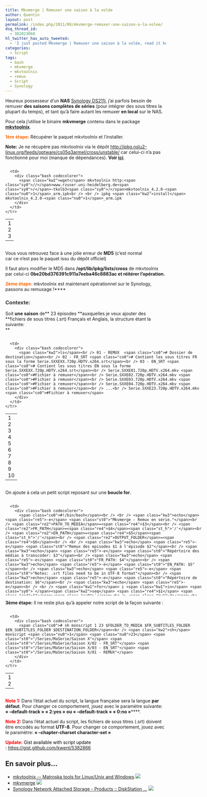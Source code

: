 ```yaml
---
title: Mkvmerge | Remuxer une saison à la volée
author: Quentin
layout: post
permalink: /index.php/2011/08/mkvmerge-remuxer-une-saison-a-la-volee/
dsq_thread_id:
  - 382023060
hl_twitter_has_auto_tweeted:
  - 'I just posted Mkvmerge | Remuxer une saison à la volée, read it here: http://blog.quentinrousseau.fr/?p=73'
categories:
  - Script
tags:
  - bash
  - mkvmerge
  - mkvtoolnix
  - remux
  - Script
  - Synology
---
```

Heureux possesseur d&rsquo;un **NAS** <a href="http://www.synology.com/us/products/DS211j/index.php" target="_blank">Synology DS211j</a>, j&rsquo;ai parfois besoin de remuxer **des saisons complètes de séries** (pour intégrer des sous titres la plupart du temps), et tant qu&rsquo;à faire autant les remuxer **en local** sur le NAS.

Pour cela j&rsquo;utilise le binaire **mkvmerge** contenu dans le package <a href="http://www.bunkus.org/videotools/mkvtoolnix/" target="_blank"><strong>mkvtoolnix</strong></a>.

<span style="color: #ff6600;"><strong>1ère étape:</strong></span> Récupérer le paquet mkvtoolnix et l&rsquo;installer.

**Note:** Je ne récupère pas mkvtoolnix via le dépôt <a href="http://ipkg.nslu2-linux.org/feeds/optware/cs05q3armel/cross/unstable/" target="_blank">http://ipkg.nslu2-linux.org/feeds/optware/cs05q3armel/cross/unstable/</a> car celui-ci n&rsquo;a pas fonctionné pour moi (manque de dépendances). **Voir <a href="http://forum.synology.com/enu/viewtopic.php?f=40&t=36845" target="_blank">ici</a>**.

<div class="codecolorer-container bash default" style="overflow:auto;white-space:nowrap;width:618px;">
  <table cellspacing="0" cellpadding="0">
    <tr>
      <td class="line-numbers">
        <div>
          1<br />2<br />3<br />
        </div>
      </td>
      
      <td>
        <div class="bash codecolorer">
          <span class="kw2">wget</span> mkvtoolnix http:<span class="sy0">//</span>www.rzuser.uni-heidelberg.de<span class="sy0">/</span>~tkolb3<span class="sy0">/</span>mkvtoolnix_4.2.0-<span class="nu0">1</span>_arm.ipk<br /> <br /> ipkg <span class="kw2">install</span> mkvtoolnix_4.2.0-<span class="nu0">1</span>_arm.ipk
        </div>
      </td>
    </tr>
  </table>
</div>

Vous vous retrouvez face à une jolie erreur de **MD5** (c&rsquo;est normal car ce n&rsquo;est pas le paquet issu du dépôt officiel)

Il faut alors modifier le MD5 dans **/opt/lib/ipkg/lists/cross** de mkvtoolnix par celui-ci **0be20bd376391c911a7eeba46c8883ac **et réitérer l&rsquo;opération.****

<span style="color: #ff6600;"><strong>2ème étape:</strong></span> mkvtoolnix est maintenant opérationnel sur le Synology, passons au remuxage !****

### <span style="color: #333333;">Contexte:</span>

Soit **une saison** de** 23 épisodes **auxquelles je veux ajouter des **fichiers de sous titres (.srt) Français et Anglais, la structure étant la suivante:  
**

<div class="codecolorer-container bash default" style="overflow:auto;white-space:nowrap;width:618px;">
  <table cellspacing="0" cellpadding="0">
    <tr>
      <td class="line-numbers">
        <div>
          1<br />2<br />3<br />4<br />5<br />6<br />7<br />8<br />9<br />10<br />
        </div>
      </td>
      
      <td>
        <div class="bash codecolorer">
          <span class="kw2">ls</span><br /> 01 - REMUX  <span class="co0"># Dossier de destination</span><br /> 02 - FR_SRT <span class="co0"># Contient les sous titres FR sous la forme Serie.SXXEXX.720p.HDTV.x264.srt</span><br /> 03 - EN_SRT <span class="co0"># Contient les sous titres EN sous la forme Serie.SXXEXX.720p.HDTV.x264.srt</span><br /> Serie.SXXE01.720p.HDTV.x264.mkv <span class="co0">#Fichier à remuxer</span><br /> Serie.SXXE02.720p.HDTV.x264.mkv <span class="co0">#Fichier à remuxer</span><br /> Serie.SXXE03.720p.HDTV.x264.mkv <span class="co0">#Fichier à remuxer</span><br /> Serie.SXXE04.720p.HDTV.x264.mkv <span class="co0">#Fichier à remuxer</span><br /> ...<br /> Serie.SXXE23.720p.HDTV.x264.mkv <span class="co0">#Fichier à remuxer</span>
        </div>
      </td>
    </tr>
  </table>
</div>

On ajoute à cela un petit script reposant sur une **boucle for**.

<div class="codecolorer-container bash default" style="overflow:auto;white-space:nowrap;width:618px;height:300px;">
  <table cellspacing="0" cellpadding="0">
    <tr>
      <td class="line-numbers">
        <div>
          1<br />2<br />3<br />4<br />5<br />6<br />7<br />8<br />9<br />10<br />11<br />12<br />13<br />14<br />15<br />16<br />17<br />18<br />19<br />20<br />21<br />22<br />23<br />24<br />25<br />26<br />27<br />28<br />29<br />30<br />31<br />32<br />33<br />34<br />
        </div>
      </td>
      
      <td>
        <div class="bash codecolorer">
          <span class="co0">#!/bin/bash</span><br /> <br /> <span class="kw3">echo</span> <span class="re5">-e</span> <span class="st0">"Mkvmerge - Remux en série."</span><br /> <span class="re2">PATH_TO_MEDIA</span>=<span class="re4">$3</span><br /> <span class="re2">FR_PATH</span>=<span class="re4">$4</span><span class="st_h">'/'</span><br /> <span class="re2">EN_PATH</span>=<span class="re4">$5</span><span class="st_h">'/'</span><br /> <span class="re2">OUTPUT_FOLDER</span>=<span class="re4">$6</span><br /> <br /> <span class="kw3">echo</span> <span class="re5">-e</span> <span class="st0">"Remux des episodes $1 à l'épisode $2"</span><br /> <span class="kw3">echo</span> <span class="re5">-e</span> <span class="st0">"Répértoire des médias à transcoder: $3"</span><br /> <span class="kw3">echo</span> <span class="re5">-e</span> <span class="st0">"FR_PATH: $4"</span><br /> <span class="kw3">echo</span> <span class="re5">-e</span> <span class="st0">"EN_PATH: $5"</span><br /> <span class="kw3">echo</span> <span class="re5">-e</span> <span class="st0">"Notes: .srt files need to be in UTF-8 format"</span><br /> <span class="kw3">echo</span> <span class="re5">-e</span> <span class="st0">"Répértoire de destination: $6"</span><br /> <span class="kw3">echo</span> <span class="re5">-e</span><br /> <br /> <span class="kw1">for</span> i <span class="kw1">in</span> <span class="sy0">`</span><span class="kw2">seq</span> <span class="re4">$1</span> <span class="re4">$2</span><span class="sy0">`</span><br /> <span class="kw1">do</span><br /> <br /> <span class="co0">#Prefix '0' pour les épisodes < 10</span><br /> <span class="kw1">if</span> <span class="kw3">test</span> <span class="re1">$i</span> <span class="re5">-lt</span> <span class="nu0">10</span><br /> <span class="kw1">then</span><br /> <span class="re2">namefile</span>=<span class="st0">"Serie.SXXE0<span class="es2">$i</span>.720p.HDTV.x264"</span><br /> <span class="kw1">else</span><br /> <span class="re2">namefile</span>=<span class="st0">"Serie.SXXE<span class="es2">$i</span>.720p.HDTV.x264"</span><br /> <span class="kw1">fi</span><br /> <br /> <span class="kw3">echo</span> <span class="re5">-e</span> <span class="st0">"Media entrant: <span class="es2">$PATH_TO_MEDIA</span>/<span class="es2">$namefile</span>"</span><br /> <span class="kw3">echo</span> <span class="re5">-e</span> <span class="st0">"Media sortant: <span class="es2">$OUTPUT_FOLDER</span>/<span class="es2">$namefile</span>"</span><br /> <span class="kw3">echo</span> <span class="re5">-e</span> <span class="st0">"EN SRT: <span class="es2">$EN_PATH</span><span class="es2">$namefile</span>.srt"</span><br /> <span class="kw3">echo</span> <span class="re5">-e</span> <span class="st0">"FR SRT: <span class="es2">$FR_PATH</span><span class="es2">$namefile</span>.srt"</span><br /> mkvmerge <span class="re5">-v</span> <span class="re5">-o</span> <span class="st0">"<span class="es2">$OUTPUT_FOLDER</span>/<span class="es2">$namefile</span>.mkv"</span> <span class="st0">"--language"</span> <span class="st0">"1:eng"</span> <span class="st0">"--default-track"</span> <span class="st0">"1:no"</span> <span class="st0">"--forced-track"</span> <span class="st0">"1:no"</span> <span class="st0">"--display-dimensions"</span> <span class="st0">"1:1280x720"</span> <span class="st0">"--default-track"</span> <span class="st0">"2:yes"</span> <span class="st0">"--forced-track"</span> <span class="st0">"2:no"</span> <span class="st0">"-a"</span> <span class="st0">"2"</span> <span class="st0">"-d"</span> <span class="st0">"1"</span> <span class="st0">"-S"</span> <span class="st0">"-T"</span> <span class="st0">"--no-global-tags"</span> <span class="st0">"--no-chapters"</span> <span class="st0">"<span class="es2">$PATH_TO_MEDIA</span>/<span class="es2">$namefile</span>.mkv"</span> <span class="st0">"--language"</span> <span class="st0">"0:eng"</span> <span class="st0">"--track-name"</span> <span class="st0">"0:English"</span> <span class="st0">"--default-track"</span> <span class="st0">"0:no"</span> <span class="st0">"--forced-track"</span> <span class="st0">"0:no"</span> <span class="st0">"-s"</span> <span class="st0">"0"</span> <span class="st0">"-D"</span> <span class="st0">"-A"</span> <span class="st0">"-T"</span> <span class="st0">"--no-global-tags"</span> <span class="st0">"--no-chapters"</span> <span class="st0">"<span class="es2">$EN_PATH</span><span class="es2">$namefile</span>.srt"</span> <span class="st0">"--language"</span> <span class="st0">"0:fre"</span> <span class="st0">"--track-name"</span> <span class="st0">"0:French"</span> <span class="st0">"--forced-track"</span> <span class="st0">"0:no"</span> <span class="st0">"-s"</span> <span class="st0">"0"</span> <span class="st0">"-D"</span> <span class="st0">"-A"</span> <span class="st0">"-T"</span> <span class="st0">"--no-global-tags"</span> <span class="st0">"--no-chapters"</span> <span class="st0">"<span class="es2">$FR_PATH</span><span class="es2">$namefile</span>.srt"</span> <span class="st0">"--track-order"</span> <span class="st0">"0:1,0:2,2:0,1:0"</span><br /> <br /> <span class="kw1">done</span>
        </div>
      </td>
    </tr>
  </table>
</div>

**3ème étape:** Il ne reste plus qu&rsquo;à appeler notre script de la façon suivante :

<div class="codecolorer-container bash default" style="overflow:auto;white-space:nowrap;width:618px;">
  <table cellspacing="0" cellpadding="0">
    <tr>
      <td class="line-numbers">
        <div>
          1<br />2<br />
        </div>
      </td>
      
      <td>
        <div class="bash codecolorer">
          <span class="co0"># sh monscript 1 23 $FOLDER_TO_MEDIA $FR_SUBTITLES_FOLDER $EN_SUBTITLES_FOLDER $DESTINATION_FOLDER</span><br /> <span class="kw2">sh</span> monscript <span class="nu0">1</span> <span class="nu0">23</span> <span class="st0">"/Series/MaSerie/Saison X"</span> <span class="st0">"/Series/MaSerie/Saison X/02 - FR_SRT"</span> <span class="st0">"/Series/MaSerie/Saison X/03 - EN_SRT"</span> <span class="st0">"/Series/MaSerie/Saison X/01 - REMUX"</span>
        </div>
      </td>
    </tr>
  </table>
</div>

<span style="color: #ff0000;"><strong>Note</strong></span><span style="color: #ff0000;"><strong> 1</strong></span><span style="color: #ff0000;"><strong>:</strong></span> Dans l&rsquo;état actuel du script, la langue française sera la langue **par défaut**. Pour changer ce comportement, jouez avec le paramètre suivante: **&laquo;&nbsp;&#8211;**default-track&nbsp;&raquo; &laquo;&nbsp;2:yes&nbsp;&raquo;** ou **&laquo;&nbsp;**&#8211;default-track&nbsp;&raquo; &laquo;&nbsp;0:no&nbsp;&raquo;******.

**<span style="color: #ff0000;">Note 2:</span>** Dans l&rsquo;état actuel du script, les fichiers de sous titres (.srt) doivent être encodés au format **UTF-8**. Pour changer ce comportement, jouez avec le paramètre: **&laquo;&nbsp;&#8211;chapter-charset character-set&nbsp;&raquo;**

<span style="color: #ff0000;"><strong>Update:</strong> <span style="color: #000000;">Gist available with script update : <a href="https://gist.github.com/kwent/5382866">https://gist.github.com/kwent/5382866</a></span></span>

## En savoir plus&#8230;

*   <a href="http://www.bunkus.org/videotools/mkvtoolnix/" title="mkvtoolnix -- Matroska tools for Linux/Unix and Windows" rel="nofollow">mkvtoolnix -- Matroska tools for Linux/Unix and Windows</a> ![][1]
*   <a href="http://www.bunkus.org/videotools/mkvtoolnix/doc/mkvmerge.html" title="mkvmerge" rel="nofollow">mkvmerge</a> ![][1]
*   <a href="http://www.synology.com/us/products/DS211j/index.php" title="Synology Network Attached Storage - Products :: DiskStation ..." rel="nofollow">Synology Network Attached Storage - Products :: DiskStation ...</a> ![][1]

 [1]: http://blog.quentinrousseau.fr/wp-content/plugins/netblog/images/external-link-ltr-icon.png